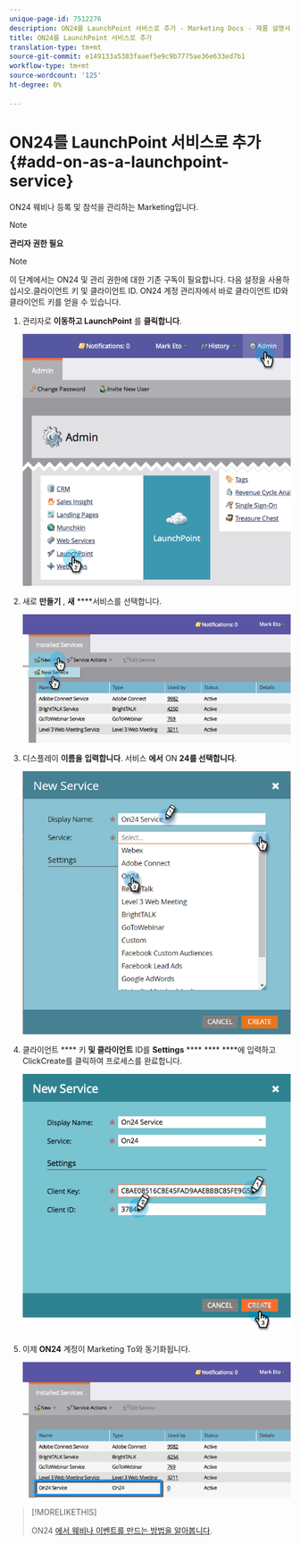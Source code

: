 ```yaml
---
unique-page-id: 7512276
description: ON24를 LaunchPoint 서비스로 추가 - Marketing Docs - 제품 설명서
title: ON24를 LaunchPoint 서비스로 추가
translation-type: tm+mt
source-git-commit: e149133a5383faaef5e9c9b7775ae36e633ed7b1
workflow-type: tm+mt
source-wordcount: '125'
ht-degree: 0%

---
```



# ON24를 LaunchPoint 서비스로 추가 {#add-on-as-a-launchpoint-service}

ON24 웨비나 등록 및 참석을 관리하는 Marketing입니다.

>[!NOTE]
>
>**관리자 권한 필요**

>[!NOTE]
>
>이 단계에서는 ON24 및 관리 권한에 대한 기존 구독이 필요합니다. 다음 설정을 사용하십시오.클라이언트 키 및 클라이언트 ID. ON24 계정 관리자에서 바로 클라이언트 ID와 클라이언트 키를 얻을 수 있습니다.

1. 관리자로 **이동하고 LaunchPoint** 를 **클릭합니다**.

   ![](assets/image2015-4-23-10-3a15-3a50.png)

1. 새로 **만들기** , **새** ****&#x200B;서비스를 선택합니다.

   ![](assets/on24-new-service.png)

1. 디스플레이 **이름을** **입력합니다**. 서비스 **에서** ON **24를 선택합니다**.

   ![](assets/new-service-on24.png)

1. 클라이언트 **** 키 **및 클라이언트** ID를 **Settings** **** **** ****&#x200B;에 입력하고 ClickCreate를 클릭하여 프로세스를 완료합니다.

   ![](assets/image2015-4-24-18-3a48-3a29.png)

1. 이제 **ON24** 계정이 Marketing To와 동기화됩니다.

   ![](assets/on24.png)

>[!MORELIKETHIS]
>
>ON24 [에서 웨비나 이벤트를 만드는 방법을 알아봅니다](../../../product-docs/demand-generation/events/create-an-event/create-an-event-with-the-marketo-on24-adapter/create-your-webinar-event-in-on24.md).

